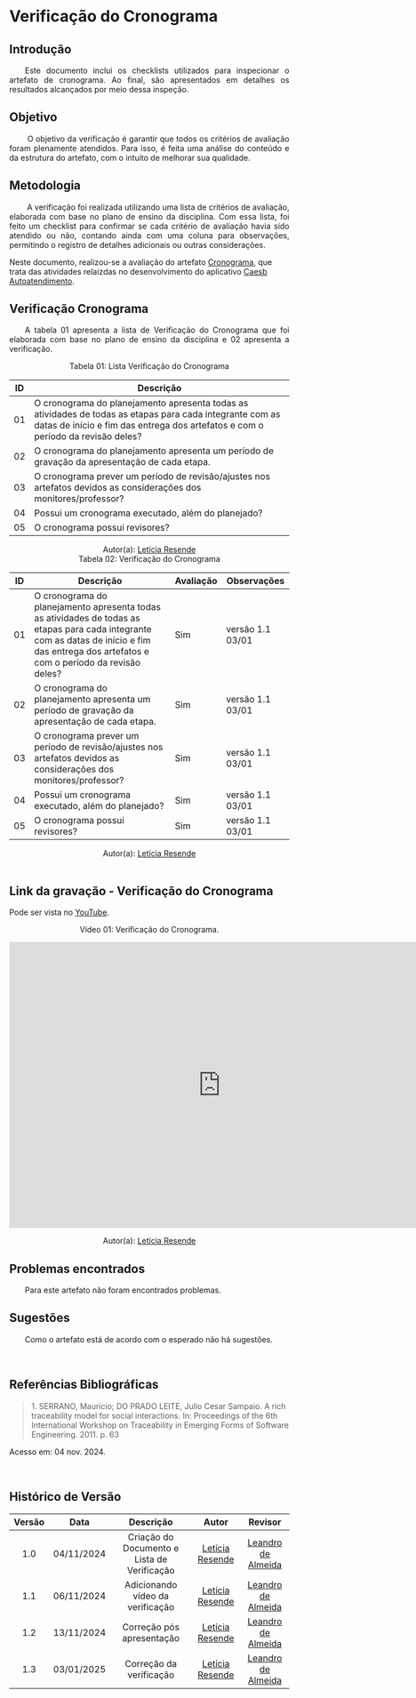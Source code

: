 # Verificação do Cronograma

## Introdução
<p align="justify">
&emsp;&emsp;Este documento inclui os checklists utilizados para inspecionar o artefato de cronograma. Ao final, são apresentados em detalhes os resultados alcançados por meio dessa inspeção.
</p>

## Objetivo

<p align="justify">
&emsp;&emsp; O objetivo da verificação é garantir que todos os critérios de avaliação foram plenamente atendidos. Para isso, é feita uma análise do conteúdo e da estrutura do artefato, com o intuito de melhorar sua qualidade.
</p>

## Metodologia
<p align="justify">
&emsp;&emsp; A verificação foi realizada utilizando uma lista de critérios de avaliação, elaborada com base no plano de ensino da disciplina. Com essa lista, foi feito um checklist para confirmar se cada critério de avaliação havia sido atendido ou não, contando ainda com uma coluna para observações, permitindo o registro de detalhes adicionais ou outras considerações.

Neste documento, realizou-se a avaliação do artefato <a href="https://github.com/Requisitos-de-Software/2024.2-CAESB-Autoatendimento">Cronograma</a>, que trata das atividades relaizdas no desenvolvimento do aplicativo <a href="https://github.com/Requisitos-de-Software/2024.2-CAESB-Autoatendimento">Caesb Autoatendimento</a>.
</p>


## Verificação Cronograma

<p align="justify">
&emsp;&emsp;A tabela 01 apresenta a lista de  Verificação do Cronograma que foi elaborada com base no plano de ensino da disciplina e 02 apresenta a verificação.
</p>
<center>Tabela 01: Lista Verificação do Cronograma</center>

| **ID** | **Descrição**  |
|--------|----------------|
| 01   | O cronograma do planejamento apresenta todas as atividades de todas as etapas para cada integrante com as datas de início e fim das entrega dos artefatos e com o período da revisão deles? |  
| 02   | O cronograma do planejamento apresenta um período de gravação da apresentação de cada etapa.    |  
| 03   | O cronograma prever um período de revisão/ajustes nos artefatos devidos as considerações dos monitores/professor?|  
| 04   | Possui um cronograma executado, além do planejado?|  
| 05   | O cronograma possui revisores?|  

<center>
 Autor(a): <a href="https://github.com/LeticiaResende23" target = "_blank">Letícia Resende</a></h6>
</center>

<center>Tabela 02: Verificação do Cronograma</center>

| **ID** | **Descrição**  | **Avaliação** | **Observações**    |
|--------|----------------|---------------|--|
| 01   | O cronograma do planejamento apresenta todas as atividades de todas as etapas para cada integrante com as datas de início e fim das entrega dos artefatos e com o período da revisão deles? | Sim |  versão 1.1  03/01   |
| 02   | O cronograma do planejamento apresenta um período de gravação da apresentação de cada etapa.    | Sim | versão 1.1  03/01  |
| 03   | O cronograma prever um período de revisão/ajustes nos artefatos devidos as considerações dos monitores/professor? | Sim | versão 1.1  03/01 |  
| 04   | Possui um cronograma executado, além do planejado?| Sim | versão 1.1  03/01 |  
| 05   | O cronograma possui revisores?| Sim | versão 1.1  03/01 |  

<center>
 Autor(a): <a href="https://github.com/LeticiaResende23" target = "_blank">Letícia Resende</a></h6>
</center>

<br>

## Link da gravação - Verificação do Cronograma
Pode ser vista no [YouTube](https://youtu.be/oiR9VLdVYHI).</p>

<center>
<p>Vídeo 01: Verificação do Cronograma.</p>

 <iframe width="760" height="515" src="https://www.youtube.com/embed/PPVquVfcv7Q?si=4MMumahYCkdhg-Ly" title="YouTube video player" frameborder="0" allow="accelerometer; autoplay; clipboard-write; encrypted-media; gyroscope; picture-in-picture; web-share" referrerpolicy="strict-origin-when-cross-origin" allowfullscreen></iframe>

Autor(a): <a href="https://github.com/LeticiaResende23" target = "_blank">Letícia Resende</a></h6>

</center>

## Problemas encontrados
<p align="justify">&emsp;&emsp;Para este artefato não foram encontrados problemas.</p>



## Sugestões
<p align="justify">&emsp;&emsp;Como o artefato está de acordo com o esperado não há sugestões.</p>

<br>
</center>

## Referências Bibliográficas

> <p id="1">1. SERRANO, Maurício; DO PRADO LEITE, Julio Cesar Sampaio. A rich traceability model for social interactions. In: Proceedings of the 6th International Workshop on Traceability in Emerging Forms of Software Engineering. 2011. p. 63
   Acesso em: 04 nov. 2024.
</p>


<br>

## Histórico de Versão

| Versão |    Data    |      Descrição       |  Autor  | Revisor |
| :----: | :--------: | :------------------: | :-----: | :-----: |
|  1.0   | 04/11/2024 | Criação do Documento e Lista de Verificação | [Letícia Resende](https://github.com/LeticiaResende23) | [Leandro de Almeida](https://github.com/leomitx10)|
|  1.1   | 06/11/2024 | Adicionando vídeo da verificação | [Letícia Resende](https://github.com/LeticiaResende23)|[Leandro de Almeida](https://github.com/leomitx10)|
|  1.2   | 13/11/2024 | Correção pós apresentação | [Letícia Resende](https://github.com/LeticiaResende23)|[Leandro de Almeida](https://github.com/leomitx10)|
|  1.3   | 03/01/2025 | Correção da verificação | [Letícia Resende](https://github.com/LeticiaResende23)|[Leandro de Almeida](https://github.com/leomitx10)|




